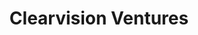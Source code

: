 ---
layout: firm_page
title: "Clearvision Ventures"
id: "clearvisionventures.com"
permalink: "/clearvisionventuresclearvisionventures.com/"
website: "https://www.clearvisionventures.com"
offices: "Menlo Park (United States)"
investment_stages: "Series A, Series B, Series C"
portfolio_companies: "Autogrid, ChargePoint, ClearCare, Wise.io, Analogix, BDA, Daksh, Flipkart, InfoEdge, MakeMyTrip, MuSigma, PubMatic, Upwork, Redbus, Azure Power, Fluoguide, Adara, Pancetera, Sonnen"
portfolio_link: ""
investment_markets: "Energy, Infrastructure Sustainability"
founded_year: "2016"
description: "Clearvision Ventures is a private investment firm formed by entrepreneurs dedicated to helping other entrepreneurs build category-leading companies. They have a long-term view, operating as independent evergreen funds, and strive for lifelong relationships with their portfolio companies. Their primary goal is to help entrepreneurs achieve their goals in a socially and environmentally responsible manner."
linkedin: "https://www.linkedin.com/company/clearvision-ventures"
twitter: ""
instagram: ""
team_page: "https://www.clearvisionventures.com/#team"
investor_type: "Venture Capital"
crunchbase: "https://www.crunchbase.com/organization/clearvision-ventures"
pitchbook: "https://pitchbook.com/profiles/investor/233781-40"

# SEO Optimization
meta_title: "Clearvision Ventures - VC Firm - projectstartups.com"
meta_description: "Clearvision Ventures, Clearvision Ventures is a private investment firm formed by entrepreneurs dedicated to helping other entrepreneurs build category-leading companies. T..."
meta_keywords: "Clearvision Ventures, Energy, Infrastructure Sustainability, VC firm, venture capital, startup investor, projectstartups.com"
canonical_url: "https://vc.projectstartups.com/clearvisionventuresclearvisionventures.com/"
---